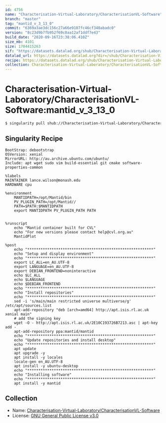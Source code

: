```yaml
---
id: 4756
name: "Characterisation-Virtual-Laboratory/CharacterisationVL-Software"
branch: "master"
tag: "mantid_v_3_13_0"
commit: "6369a3ae3dc156c27a66e9107fc46cf340abadc0"
version: "8c23d9b7fb952f69c0aa12af1ddf7e43"
build_date: "2020-09-16T23:38:06.410Z"
size_mb: 4101
size: 1704415263
sif: "https://datasets.datalad.org/shub/Characterisation-Virtual-Laboratory/CharacterisationVL-Software/mantid_v_3_13_0/2020-09-16-6369a3ae-8c23d9b7/8c23d9b7fb952f69c0aa12af1ddf7e43.simg"
datalad_url: https://datasets.datalad.org?dir=/shub/Characterisation-Virtual-Laboratory/CharacterisationVL-Software/mantid_v_3_13_0/2020-09-16-6369a3ae-8c23d9b7/
recipe: https://datasets.datalad.org/shub/Characterisation-Virtual-Laboratory/CharacterisationVL-Software/mantid_v_3_13_0/2020-09-16-6369a3ae-8c23d9b7/Singularity
collection: Characterisation-Virtual-Laboratory/CharacterisationVL-Software
---
```


# Characterisation-Virtual-Laboratory/CharacterisationVL-Software:mantid_v_3_13_0

```bash
$ singularity pull shub://Characterisation-Virtual-Laboratory/CharacterisationVL-Software:mantid_v_3_13_0
```

## Singularity Recipe

```singularity
BootStrap: debootstrap
OSVersion: xenial
MirrorURL: http://au.archive.ubuntu.com/ubuntu/
Include: apt wget sudo vim build-essential git cmake software-properties-common

%labels
MAINTAINER lance.wilson@monash.edu
HARDWARE cpu

%environment
    MANTIDPATH=/opt/Mantid/bin
    PV_PLUGIN_PATH=/opt/Mantid//
    PATH=$PATH:$MANTIDPATH
    export MANTIDPATH PV_PLUGIN_PATH PATH


%runscript
    echo "Mantid container built for CVL"
    echo "For new versions please contact help@cvl.org.au"
    MantidPlot

%post
    echo "*********************************************************"
    echo "Setup and display environment"
    echo "*********************************************************"
    export LC_ALL=en_AU.UTF-8
    export LANGUAGE=en_AU.UTF-8
    export DEBIAN_FRONTEND=noninteractive
    echo $LC_ALL
    echo $LANGUAGE
    echo $DEBIAN_FRONTEND
    echo "*********************************************************"
    echo "Install repositories"
    echo "*********************************************************"
    sed -i 's/main/main restricted universe multiverse/g' /etc/apt/sources.list
    apt-add-repository "deb [arch=amd64] http://apt.isis.rl.ac.uk xenial main"
    # add the signing key
    wget -O - http://apt.isis.rl.ac.uk/2E10C193726B7213.asc | apt-key add -
    apt-add-repository ppa:mantid/mantid
    echo "*********************************************************"
    echo "Update repositories and install desktop"
    echo "*********************************************************"
    apt update
    apt upgrade -y
    apt install -y locales
    locale-gen en_AU.UTF-8
    apt install -y ubuntu-desktop 
    echo "*********************************************************"
    echo "Installing software"
    echo "*********************************************************"
    apt install -y mantid
```

## Collection

 - Name: [Characterisation-Virtual-Laboratory/CharacterisationVL-Software](https://github.com/Characterisation-Virtual-Laboratory/CharacterisationVL-Software)
 - License: [GNU General Public License v3.0](https://api.github.com/licenses/gpl-3.0)

